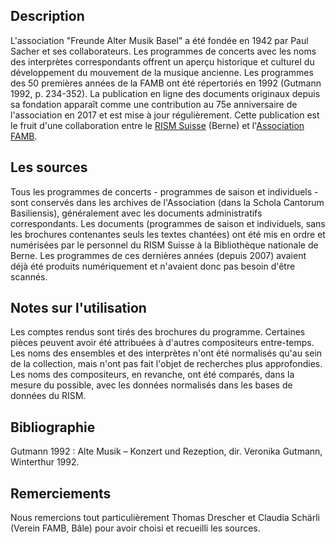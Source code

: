 ## Description
L'association "Freunde Alter Musik Basel" a été fondée en 1942 par Paul Sacher et ses collaborateurs. Les programmes de concerts avec les noms des interprètes correspondants offrent un aperçu historique et culturel du développement du mouvement de la musique ancienne. Les programmes des 50 premières années de la FAMB ont été répertoriés en 1992 (Gutmann 1992, p. 234-352). La publication en ligne des documents originaux depuis sa fondation apparaît comme une contribution au 75e anniversaire de l'association en 2017 et est mise à jour régulièrement. Cette publication est le fruit d'une collaboration entre le [RISM Suisse](https://rism-ch.org) (Berne) et l'[Association FAMB](http://www.famb.ch/).

## Les sources
Tous les programmes de concerts - programmes de saison et individuels - sont conservés dans les archives de l'Association (dans la Schola Cantorum Basiliensis), généralement avec les documents administratifs correspondants. Les documents (programmes de saison et individuels, sans les brochures contenantes seuls les textes chantées) ont été mis en ordre et numérisées par le personnel du RISM Suisse à la Bibliothèque nationale de Berne. Les programmes de ces dernières années (depuis 2007) avaient déjà été produits numériquement et n'avaient donc pas besoin d'être scannés.

## Notes sur l'utilisation
Les comptes rendus sont tirés des brochures du programme. Certaines pièces peuvent avoir été attribuées à d'autres compositeurs entre-temps. Les noms des ensembles et des interprètes n'ont été normalisés qu'au sein de la collection, mais n'ont pas fait l'objet de recherches plus approfondies. Les noms des compositeurs, en revanche, ont été comparés, dans la mesure du possible, avec les données normalisés dans les bases de données du RISM.

## Bibliographie
Gutmann 1992 : Alte Musik – Konzert und Rezeption, dir. Veronika Gutmann, Winterthur 1992.

## Remerciements
Nous remercions tout particulièrement Thomas Drescher et Claudia Schärli (Verein FAMB, Bâle) pour avoir choisi et recueilli les sources.
